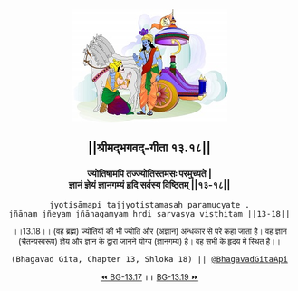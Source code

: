 <center><img src="../../asset/BG.png" alt="#API #bhagavadgitaapi #slok #nodejs #js #api #gitaapi #krishna #hinduism #vedic #ISKCON #shreemadbhagavadgita #technology"/>
<h2>||श्रीमद्‍भगवद्‍-गीता १३.१८||</h2>
<h3>ज्योतिषामपि तज्ज्योतिस्तमसः परमुच्यते |<br/>ज्ञानं ज्ञेयं ज्ञानगम्यं हृदि सर्वस्य विष्ठितम् ||१३-१८||</h3>
<pre>jyotiṣāmapi tajjyotistamasaḥ paramucyate .<br/>jñānaṃ jñeyaṃ jñānagamyaṃ hṛdi sarvasya viṣṭhitam ||13-18||</pre>
<p>।।13.18।। (वह ब्रह्म) ज्योतियों की भी ज्योति और (अज्ञान) अन्धकार से परे कहा जाता है। वह ज्ञान (चैतन्यस्वरूप) ज्ञेय और ज्ञान के द्वारा जानने योग्य (ज्ञानगम्य) है। वह सभी के हृदय में स्थित है।।</p>
<pre>(Bhagavad Gita, Chapter 13, Shloka 18) || <a href="https://twitter.com/bhagavadgitaapi">@BhagavadGitaApi</a></pre><a href="../../13/17">⏪  BG-13.17</a><b>        ।।        </b><a href="../../13/19">BG-13.19  ⏩</a></center></center>